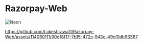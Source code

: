 # Razorpay-Web

![Neon](https://github.com/Lokeshrawat1/Razorpay-Web/assets/114060111/c061a47d-0d97-43ec-a2d3-ced6455ea909)


https://github.com/Lokeshrawat1/Razorpay-Web/assets/114060111/00df8f17-7b15-472e-943c-49cf0db93367

